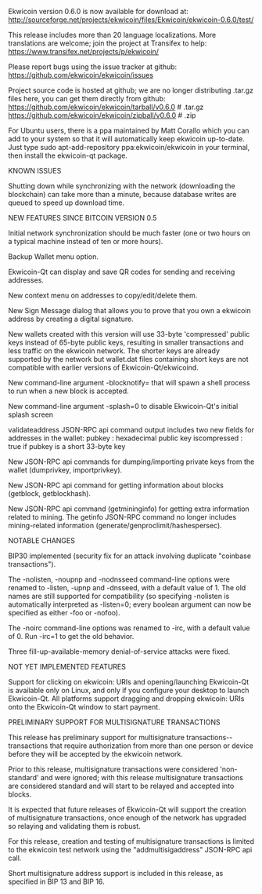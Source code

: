 Ekwicoin version 0.6.0 is now available for download at:
http://sourceforge.net/projects/ekwicoin/files/Ekwicoin/ekwicoin-0.6.0/test/

This release includes more than 20 language localizations.
More translations are welcome; join the
project at Transifex to help:
https://www.transifex.net/projects/p/ekwicoin/

Please report bugs using the issue tracker at github:
https://github.com/ekwicoin/ekwicoin/issues

Project source code is hosted at github; we are no longer
distributing .tar.gz files here, you can get them
directly from github:
https://github.com/ekwicoin/ekwicoin/tarball/v0.6.0  # .tar.gz
https://github.com/ekwicoin/ekwicoin/zipball/v0.6.0  # .zip

For Ubuntu users, there is a ppa maintained by Matt Corallo which
you can add to your system so that it will automatically keep
ekwicoin up-to-date.  Just type
sudo apt-add-repository ppa:ekwicoin/ekwicoin
in your terminal, then install the ekwicoin-qt package.


KNOWN ISSUES

Shutting down while synchronizing with the network
(downloading the blockchain) can take more than a minute,
because database writes are queued to speed up download
time.


NEW FEATURES SINCE BITCOIN VERSION 0.5

Initial network synchronization should be much faster
(one or two hours on a typical machine instead of ten or more
hours).

Backup Wallet menu option.

Ekwicoin-Qt can display and save QR codes for sending
and receiving addresses.

New context menu on addresses to copy/edit/delete them.

New Sign Message dialog that allows you to prove that you
own a ekwicoin address by creating a digital
signature.

New wallets created with this version will
use 33-byte 'compressed' public keys instead of
65-byte public keys, resulting in smaller
transactions and less traffic on the ekwicoin
network. The shorter keys are already supported
by the network but wallet.dat files containing
short keys are not compatible with earlier
versions of Ekwicoin-Qt/ekwicoind.

New command-line argument -blocknotify=<command>
that will spawn a shell process to run <command> 
when a new block is accepted.

New command-line argument -splash=0 to disable
Ekwicoin-Qt's initial splash screen

validateaddress JSON-RPC api command output includes
two new fields for addresses in the wallet:
pubkey : hexadecimal public key
iscompressed : true if pubkey is a short 33-byte key

New JSON-RPC api commands for dumping/importing
private keys from the wallet (dumprivkey, importprivkey).

New JSON-RPC api command for getting information about
blocks (getblock, getblockhash).

New JSON-RPC api command (getmininginfo) for getting
extra information related to mining. The getinfo
JSON-RPC command no longer includes mining-related
information (generate/genproclimit/hashespersec).



NOTABLE CHANGES

BIP30 implemented (security fix for an attack involving
duplicate "coinbase transactions").

The -nolisten, -noupnp and -nodnsseed command-line
options were renamed to -listen, -upnp and -dnsseed,
with a default value of 1. The old names are still
supported for compatibility (so specifying -nolisten
is automatically interpreted as -listen=0; every
boolean argument can now be specified as either
-foo or -nofoo).

The -noirc command-line options was renamed to
-irc, with a default value of 0. Run -irc=1 to
get the old behavior.

Three fill-up-available-memory denial-of-service
attacks were fixed.


NOT YET IMPLEMENTED FEATURES

Support for clicking on ekwicoin: URIs and
opening/launching Ekwicoin-Qt is available only on Linux,
and only if you configure your desktop to launch
Ekwicoin-Qt. All platforms support dragging and dropping
ekwicoin: URIs onto the Ekwicoin-Qt window to start
payment.


PRELIMINARY SUPPORT FOR MULTISIGNATURE TRANSACTIONS

This release has preliminary support for multisignature
transactions-- transactions that require authorization
from more than one person or device before they
will be accepted by the ekwicoin network.

Prior to this release, multisignature transactions
were considered 'non-standard' and were ignored;
with this release multisignature transactions are
considered standard and will start to be relayed
and accepted into blocks.

It is expected that future releases of Ekwicoin-Qt
will support the creation of multisignature transactions,
once enough of the network has upgraded so relaying
and validating them is robust.

For this release, creation and testing of multisignature
transactions is limited to the ekwicoin test network using
the "addmultisigaddress" JSON-RPC api call.

Short multisignature address support is included in this
release, as specified in BIP 13 and BIP 16.
